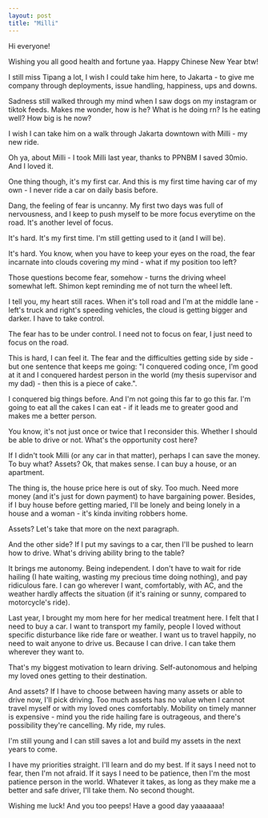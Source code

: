 ```yaml
---
layout: post
title: "Milli"
--- 
```


Hi everyone!

Wishing you all good health and fortune yaa. Happy Chinese New Year btw!

I still miss Tipang a lot, I wish I could take him here, to Jakarta - to give me company through deployments, issue handling, happiness, ups and downs.

Sadness still walked through my mind when I saw dogs on my instagram or tiktok feeds. Makes me wonder, how is he? What is he doing rn? Is he eating well? How big is he now?

I wish I can take him on a walk through Jakarta downtown with Milli - my new ride.

Oh ya, about Milli - I took Milli last year, thanks to PPNBM I saved 30mio. And I loved it.

One thing though, it's my first car. And this is my first time having car of my own - I never ride a car on daily basis before.

Dang, the feeling of fear is uncanny. My first two days was full of nervousness, and I keep to push myself to be more focus everytime on the road. It's another level of focus.

It's hard. It's my first time. I'm still getting used to it (and I will be).

It's hard. You know, when you have to keep your eyes on the road, the fear incarnate into clouds covering my mind - what if my position too left?

Those questions become fear, somehow - turns the driving wheel somewhat left. Shimon kept reminding me of not turn the wheel left.

I tell you, my heart still races. When it's toll road and I'm at the middle lane - left's truck and right's speeding vehicles, the cloud is getting bigger and darker. I have to take control.

The fear has to be under control. I need not to focus on fear, I just need to focus on the road.

This is hard, I can feel it. The fear and the difficulties getting side by side - but one sentence that keeps me going: "I conquered coding once, I'm good at it and I conquered hardest person in the world (my thesis supervisor and my dad) - then this is a piece of cake.".

I conquered big things before. And I'm not going this far to go this far. I'm going to eat all the cakes I can eat - if it leads me to greater good and makes me a better person.

You know, it's not just once or twice that I reconsider this. Whether I should be able to drive or not. What's the opportunity cost here?

If I didn't took Milli (or any car in that matter), perhaps I can save the money. To buy what? Assets? Ok, that makes sense. I can buy a house, or an apartment.

The thing is, the house price here is out of sky. Too much. Need more money (and it's just for down payment) to have bargaining power. Besides, if I buy house before getting maried, I'll be lonely and being lonely in a house and a woman - it's kinda inviting robbers home.

Assets? Let's take that more on the next paragraph.

And the other side? If I put my savings to a car, then I'll be pushed to learn how to drive. What's driving ability bring to the table?

It brings me autonomy. Being independent. I don't have to wait for ride hailing (I hate waiting, wasting my precious time doing nothing), and pay ridiculous fare. I can go wherever I want, comfortably, with AC, and the weather hardly affects the situation (if it's raining or sunny, compared to motorcycle's ride).

Last year, I brought my mom here for her medical treatment here. I felt that I need to buy a car. I want to transport my family, people I loved without specific disturbance like ride fare or weather. I want us to travel happily, no need to wait anyone to drive us. Because I can drive. I can take them wherever they want to.

That's my biggest motivation to learn driving. Self-autonomous and helping my loved ones getting to their destination.

And assets? If I have to choose between having many assets or able to drive now, I'll pick driving. Too much assets has no value when I cannot travel myself or with my loved ones comfortably. Mobility on timely manner is expensive - mind you the ride hailing fare is outrageous, and there's possibility they're cancelling. My ride, my rules.

I'm still young and I can still saves a lot and build my assets in the next years to come.

I have my priorities straight. I'll learn and do my best. If it says I need not to fear, then I'm not afraid. If it says I need to be patience, then I'm the most patience person in the world. Whatever it takes, as long as they make me a better and safe driver, I'll take them. No second thought.

Wishing me luck! And you too peeps! Have a good day yaaaaaaa!
